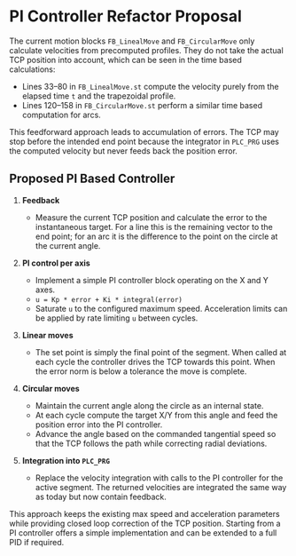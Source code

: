 # PI Controller Refactor Proposal

The current motion blocks `FB_LinealMove` and `FB_CircularMove` only calculate
velocities from precomputed profiles.  They do not take the actual TCP
position into account, which can be seen in the time based calculations:

- Lines 33–80 in `FB_LinealMove.st` compute the velocity purely from the
  elapsed time `t` and the trapezoidal profile.
- Lines 120–158 in `FB_CircularMove.st` perform a similar time based
  computation for arcs.

This feedforward approach leads to accumulation of errors.  The TCP may stop
before the intended end point because the integrator in `PLC_PRG` uses the
computed velocity but never feeds back the position error.

## Proposed PI Based Controller

1. **Feedback**
   - Measure the current TCP position and calculate the error to the
     instantaneous target.  For a line this is the remaining vector to the
     end point; for an arc it is the difference to the point on the circle
     at the current angle.

2. **PI control per axis**
   - Implement a simple PI controller block operating on the X and Y axes.
   - `u = Kp * error + Ki * integral(error)`
   - Saturate `u` to the configured maximum speed.  Acceleration limits can
     be applied by rate limiting `u` between cycles.

3. **Linear moves**
   - The set point is simply the final point of the segment.  When called at
     each cycle the controller drives the TCP towards this point.  When the
     error norm is below a tolerance the move is complete.

4. **Circular moves**
   - Maintain the current angle along the circle as an internal state.
   - At each cycle compute the target X/Y from this angle and feed the
     position error into the PI controller.
   - Advance the angle based on the commanded tangential speed so that the
     TCP follows the path while correcting radial deviations.

5. **Integration into `PLC_PRG`**
   - Replace the velocity integration with calls to the PI controller for
     the active segment.  The returned velocities are integrated the same
     way as today but now contain feedback.

This approach keeps the existing max speed and acceleration parameters while
providing closed loop correction of the TCP position.  Starting from a PI
controller offers a simple implementation and can be extended to a full PID
if required.

